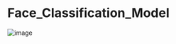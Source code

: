 # Face_Classification_Model

![image](https://github.com/user-attachments/assets/2ca604fe-e139-4a76-8e4b-681f7af2cdf0)

